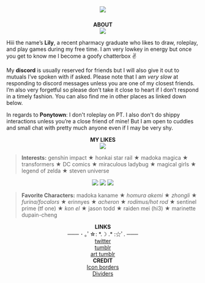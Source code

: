 <div align="center">
<img src="https://i.imgur.com/7jdqwnU.png"/>
</div>

###
<div align="center"> <b>ABOUT</b> </div>
<div align="center"> <img src="https://i.imgur.com/Y4z7rgu.gif"/> </div>

Hiii the name’s <b>Lily</b>, a recent pharmacy graduate who likes to draw, roleplay, and play games during my free time. I am very lowkey in energy but once you get to know me I become a goofy chatterbox ✌

My <b>discord</b> is usually reserved for friends but I will also give it out to mutuals I’ve spoken with if asked. Please note that I am <i>very slow</i> at responding to discord messages unless you are one of my closest friends. I’m also very forgetful so please don’t take it close to heart if I don’t respond in a timely fashion. You can also find me in other places as linked down below. 

In regards to <b>Ponytown</b>: 
I don't roleplay on PT. I also don't do shippy interactions unless you’re a close friend of mine! But I am open to cuddles and small chat with pretty much anyone even if I may be very shy. 

<div align="center"> <b>MY LIKES</b> </div>
<div align="center">
<img src="https://i.imgur.com/Y4z7rgu.gif"/>
</div>

<blockquote><b>Interests:</b> genshin impact ★ honkai star rail ★ madoka magica ★ transformers ★ DC comics ★ miraculous ladybug ★ magical girls ★ legend of zelda ★ steven universe </blockquote>

<div align="center">
<img src="https://i.imgur.com/ydob3lD.png"/>
<img src="https://i.imgur.com/VsHyeKn.png"/>
<img src="https://i.imgur.com/VJUMTn4.png"/> 
</div>

<blockquote><b>Favorite Characters:</b> madoka kaname ★ <i>homura akemi</i> ★ <i>zhongli</i> ★ <i>furina/focalors</i> ★ erinnyes ★ <i>acheron</i> ★ <i>rodimus/hot rod</i> ★ sentinel prime (tf one) ★ <i>kon el</i> ★ jason todd ★ raiden mei (hi3) ★ marinette dupain-cheng </blockquote>

<div align="center"> <b>LINKS</b> </div>
<div align="center"> ─── ･ ｡ﾟ☆: *.☽ .* :☆ﾟ. ─── </div>
<div align="center"> <a href="https://x.com/erinnyesceo">twitter</a> </div>
<div align="center"> <a href="https://homuleelee.tumblr.com/">tumblr</a> </div>
<div align="center"> <a href="https://leeleesart.tumblr.com/">art tumblr</a> </div>

<div align="center"> <b>CREDIT</b> </div>
<div align="center"> <a href="https://www.deviantart.com/kc-pixels/art/F2U-border-base-white-892739522">Icon borders</a> </div>
<div align="center"> <a href="https://animatedglittergraphics-n-more.tumblr.com/post/721132105077227520/blue-moon-star-dividers-source-base-f2u-w">Dividers</a> </div>
